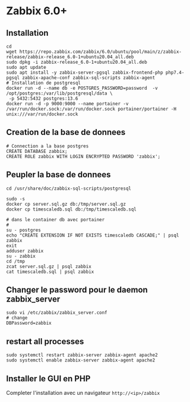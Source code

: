 # Zabbix 6.0+
## Installation
```shell
cd
wget https://repo.zabbix.com/zabbix/6.0/ubuntu/pool/main/z/zabbix-release/zabbix-release_6.0-1+ubuntu20.04_all.deb
sudo dpkg -i zabbix-release_6.0-1+ubuntu20.04_all.deb
sudo apt update
sudo apt install -y zabbix-server-pgsql zabbix-frontend-php php7.4-pgsql zabbix-apache-conf zabbix-sql-scripts zabbix-agent
# Installation de postgresql
docker run -d --name db -e POSTGRES_PASSWORD=password  -v /opt/postgres:/var/lib/postgresql/data \
 -p 5432:5432 postgres:13.6
docker run -d -p 9000:9000 --name portainer -v /var/run/docker.sock:/var/run/docker.sock portainer/portainer -H unix:///var/run/docker.sock 
```
## Creation de la base de donnees
```shell
# Connection a la base postgres
CREATE DATABASE zabbix;
CREATE ROLE zabbix WITH LOGIN ENCRYPTED PASSWORD 'zabbix';
```
## Peupler la base de donnees
```shell
cd /usr/share/doc/zabbix-sql-scripts/postgresql

sudo -s
docker cp server.sql.gz db:/tmp/server.sql.gz
docker cp timescaledb.sql db:/tmp/timescaledb.sql

# dans le container db avec portainer
# 
su - postgres
echo "CREATE EXTENSION IF NOT EXISTS timescaledb CASCADE;" | psql zabbix
exit
adduser zabbix 
su - zabbix 
cd /tmp
zcat server.sql.gz | psql zabbix 
cat timescaledb.sql | psql zabbix
```

## Changer le password pour le daemon zabbix_server 
```shell
sudo vi /etc/zabbix/zabbix_server.conf
# change 
DBPassword=zabbix
```
## restart all processes
```shell
sudo systemctl restart zabbix-server zabbix-agent apache2
sudo systemctl enable zabbix-server zabbix-agent apache2
```
## Installer le GUI en PHP
Completer l'installation avec un navigateur
```http://<ip>/zabbix```







